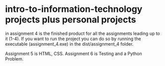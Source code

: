 # intro-to-information-technology projects plus personal projects
in assignment 4 is the finished product for all the assignments leading up to it (1-4).
If you want to run the project you can do so by running the executable (assignment_4.exe) in the dist/assignment_4 folder.
 
Assignment 5 is HTML, CSS.
Assignment 6 is Testing and a Python Problem.
